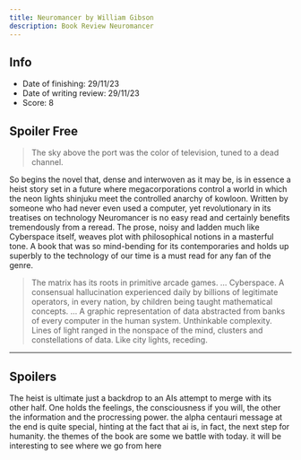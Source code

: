 ```yaml
---
title: Neuromancer by William Gibson
description: Book Review Neuromancer
---
```

## Info
- Date of finishing: 29/11/23
- Date of writing review: 29/11/23
- Score: 8
## Spoiler Free
> The sky above the port was the color of television, tuned to a dead channel.

So begins the novel that, dense and interwoven as it may be, is in essence a heist story set in a future where megacorporations control a world in which the neon lights shinjuku meet the controlled anarchy of kowloon.
Written by someone who had never even used a computer, yet revolutionary in its treatises on technology Neuromancer is no easy read and certainly benefits tremendously from a reread.
The prose, noisy and ladden much like Cyberspace itself, weaves plot with philosophical notions in a masterful tone.
A book that was so mind-bending for its contemporaries and holds up superbly to the technology of our time is a must read for any fan of the genre.
> The matrix has its roots in primitive arcade games. … Cyberspace. A consensual hallucination experienced daily by billions of legitimate operators, in every nation, by children being taught mathematical concepts. … A graphic representation of data abstracted from banks of every computer in the human system. Unthinkable complexity. Lines of light ranged in the nonspace of the mind, clusters and constellations of data. Like city lights, receding.
---
## Spoilers
The heist is ultimate just a backdrop to an AIs attempt to merge with its other half.
One holds the feelings, the consciousness if you will, the other the information and the procressing power.
the alpha centauri message at the end is quite special, hinting at the fact that ai is, in fact, the next step for humanity.
the themes of the book are some we battle with today. it will be interesting to see where we go from here
